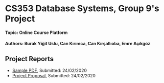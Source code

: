# CS353 Database Systems, Group 9's Project
#### Topic: Online Course Platform
#### Authors: Burak Yiğit Uslu, Can Kırımca, Can Kırşallıoba, Emre Açıkgöz

## Project Reports
- [Sample PDF](https://drive.google.com/file/d/1Bqt-vXldvd92XZTmG9NnLsdR-Ok4jxsF/view?usp=sharing), Submitted: 24/02/2020
- [Project Proposal](https://www.youtube.com/watch?v=dQw4w9WgXcQ), Submitted: 24/02/2020
